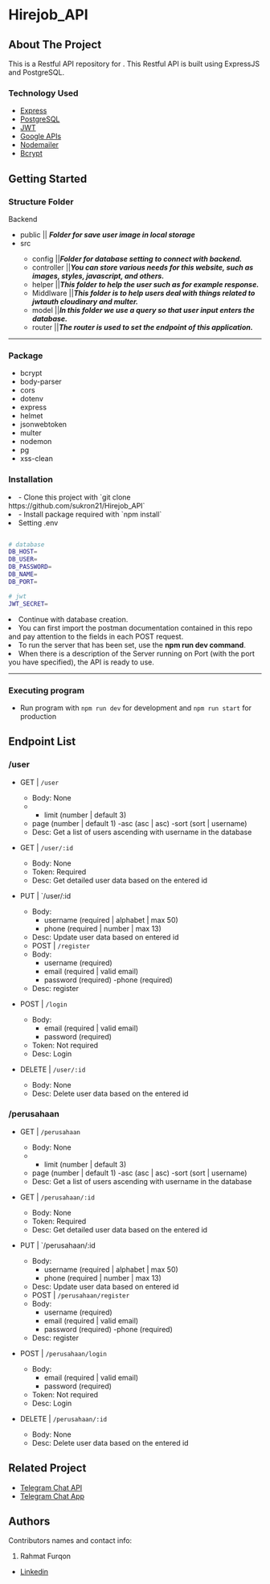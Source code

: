 # Hirejob_API

<!-- ABOUT THE PROJECT -->

## About The Project

This is a Restful API repository for . This Restful API is built using ExpressJS and PostgreSQL.

### Technology Used

- [Express](https://expressjs.com/)
- [PostgreSQL](https://www.postgresql.org/)
- [JWT](https://jwt.io/)
- [Google APIs](https://github.com/googleapis/google-api-nodejs-client)
- [Nodemailer](https://nodemailer.com/about/)
- [Bcrypt](https://www.npmjs.com/package/bcrypt)



## Getting Started
### Structure Folder 

<p id='structure-folder'>Backend</p>
<ul>
  <li>public || <span><b><i>Folder for save user image in local storage</i></b></span></li>
  <li>src</li>
  <ul>
  <li>config ||<span><b><i>Folder for database setting to connect with backend.</i></b></span></li>
    <li>controller ||<span><b><i>You can store various needs for this website, such as images, styles, javascript, and others.</i></b></span></li>
    <li>helper ||<span><b><i>This folder to help the user such as for example response.</i></b></span></li>
    <li>Middlware ||<span><b><i>This folder is to help users deal with things related to jwtauth cloudinary and multer.</i></b></span></li>
    <li>model ||<span><b><i>In this folder we use a query so that user input enters the database.</i></b></span></li>
    <li>router ||<span><b><i>The router is used to set the endpoint of this application.</i></b></span></li>
  </ul>
</ul>
<hr/>

### Package
- bcrypt
- body-parser
- cors
- dotenv
- express
- helmet
- jsonwebtoken
- multer
- nodemon
- pg
- xss-clean

### Installation

<li>- Clone this project with `git clone https://github.com/sukron21/Hirejob_API`</li>
<li>- Install package required with `npm install`</li>
<li>Setting .env</li>

```bash

# database
DB_HOST=
DB_USER=
DB_PASSWORD=
DB_NAME=
DB_PORT=

# jwt
JWT_SECRET=

```
<li>Continue with database creation.</li>
  <li>You can first import the postman documentation contained in this repo and pay attention to the fields in each POST request.
</li>
  <li>To run the server that has been set, use the <b>npm run dev command</b>.</li>
  <li>When there is a description of the Server running on Port (with the port you have specified), the API is ready to use.</li>
</ol>
<hr />

### Executing program

- Run program with `npm run dev` for development and `npm run start` for production

## Endpoint List
### /user

- GET | `/user`
  - Body: None
  -  - limit (number | default 3)
    - page (number | default 1)
    -asc (asc | asc)
    -sort (sort | username)
  - Desc: Get a list of users ascending with username  in the database
- GET | `/user/:id`
  - Body: None
  - Token: Required
  - Desc: Get detailed user data based on the entered id
- PUT | `/user/:id
  - Body:
    - username (required | alphabet | max 50)
    - phone (required | number | max 13)
  - Desc: Update user data based on entered id
  - POST | `/register`
  - Body:
    - username (required)
    - email (required | valid email)
    - password (required)
    -phone (required)
  - Desc: register
- POST | `/login`
  - Body:
    - email (required | valid email)
    - password (required)
  - Token: Not required
  - Desc: Login
  
- DELETE | `/user/:id`
  - Body: None
  - Desc: Delete user data based on the entered id

### /perusahaan

- GET | `/perusahaan`
  - Body: None
  -  - limit (number | default 3)
    - page (number | default 1)
    -asc (asc | asc)
    -sort (sort | username)
  - Desc: Get a list of users ascending with username  in the database
- GET | `/perusahaan/:id`
  - Body: None
  - Token: Required
  - Desc: Get detailed user data based on the entered id
- PUT | `/perusahaan/:id
  - Body:
    - username (required | alphabet | max 50)
    - phone (required | number | max 13)
  - Desc: Update user data based on entered id
  - POST | `/perusahaan/register`
  - Body:
    - username (required)
    - email (required | valid email)
    - password (required)
    -phone (required)
  - Desc: register
- POST | `/perusahaan/login`
  - Body:
    - email (required | valid email)
    - password (required)
  - Token: Not required
  - Desc: Login
  
- DELETE | `/perusahaan/:id`
  - Body: None
  - Desc: Delete user data based on the entered id
  


<!-- RELATED PROJECT -->

## Related Project

- [Telegram Chat API](https://github.com/sukron21/week_10_hirejob_App)
- [Telegram Chat App](https://github.com/sukron21/Hirejob_API)

## Authors

Contributors names and contact info:

1. Rahmat Furqon

- [Linkedin](www.linkedin.com/in/furqon-rahmat)
